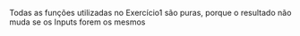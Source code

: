 Todas as funções utilizadas no Exercício1 são puras, porque o resultado não muda se os Inputs forem os mesmos